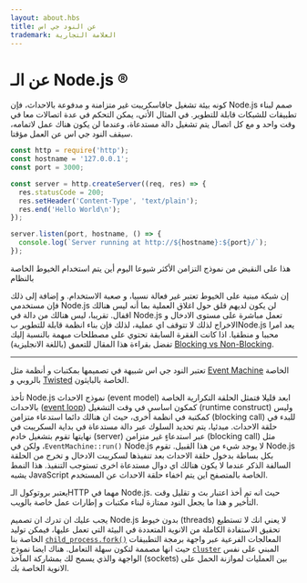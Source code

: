 ```yaml
---
layout: about.hbs
title: عن النود جي اس
trademark: العلامة التجارية
---
```


# عن الـ Node.js ®

كونه بيئة تشغيل جافاسكريبت غير متزامنة و مدفوعة بالاحداث، فإن Node.js صمم لبناء تطبيقات للشبكات قابلة للتطوير. في المثال الأتي، يمكن التحكم في عدة اتصالات معا في وقت واحد و مع كل اتصال يتم تشغيل دالة مستدعاة، وعندما لن يكون هناك عمل لاتمامه، سيقف النود جي اس عن العمل مؤقتا.

```javascript
const http = require('http');
const hostname = '127.0.0.1';
const port = 3000;

const server = http.createServer((req, res) => {
  res.statusCode = 200;
  res.setHeader('Content-Type', 'text/plain');
  res.end('Hello World\n');
});

server.listen(port, hostname, () => {
  console.log(`Server running at http://${hostname}:${port}/`);
});
```

هذا على النقيض من نموذج التزامن الأكثر شيوعا اليوم أين يتم استخدام الخيوط الخاصة بالنظام

إن شبكة مبنية على الخيوط تعتبر غير فعالة نسبيا، و صعبة الاستخدام. و إضافة إلى ذلك
فإن مستخدمي Node.js لن يكون لديهم قلق حول اغلاق العملية بما أنه ليس هنالك اقفال.
تقريبا، ليس هنالك من دالة في Node.js تعمل مباشرة على مستوى الادخال و الاخراج لذلك
لا تتوقف اي عملية، لذلك فإن بناء انظمة قابلة للتطوير بNode.js يعد امرا محببا و منطقيا.
اذا كانت الفقرة السابقة تحتوي على مصطلحات مبهمة بالنسبة إليك
تفضل بقراءة هذا المقال للتعمق (باللغة الانجليزية) [Blocking vs Non-Blocking][].

---

تعتبر النود جي اس شبيهة في تصميمها بمكتبات و أنظمة مثل [Event Machine][] الخاصة بالروبي و [Twisted][] الخاصة بالبايثون.

تأخذ Node.js نموذج الاحداث (event model) ابعد قليلا فتمثل الحلقة التكرارية الخاصة بالاحداث ([event loop][]) كمكون اساسي في وقت التشغيل (runtime construct) وليس كمكتبة في انظمة أخرى، حيث ان هنالك دائما استدعاء متزامن (blocking call)
للبدء في حلقة الاحداث.
مبدئيا، يتم تحديد السلوك عبر دالة مستدعاة في بداية السكريبت في نهايتها
تقوم بتشغيل خادم (server) عبر استدعاءٍ غير متزامن (blocking call) مثل <span dir="ltr">`EventMachine::run()`</span>، ولكن في Node.js لا يوجد شيء من هذا القبيل.
تقوم Node.js بكل بساطة بدخول حلقة الاحداث بعد تنفيذها لسكريبت الادخال و تخرج من الحلقة السالفة الذكر عندما لا يكون هنالك اي دوال مستدعاة اخرى تستوجب التنفيذ.
هذا النمط يشبه JavaScript الخاصة بالمتصفح اين يتم اخفاء حلقة الاحداث عن المستخدم.

يعتبر بروتوكول الـHTTP مهما في Node.js. حيث انه تم أخذ اعتبار بث و تقليل وقت التأخير و هذا ما يجعل النود ممتازة لبناء مكتبات و إطارات عمل خاصة بالويب.

يجب عليك ان تدرك ان تصميم Node.js بدون خيوط (threads) لا يعني انك لا تستطيع تحقيق الاستفادة الكاملة من الانوية المتعددة في البيئة التي تعمل عليها، فيمكن توليد المعالجات الفرعية عبر واجهة برمجة التطبيقات <span dir="ltr">[`child_process.fork()`][]</span> الخاصة بنا حيث انها مصممة لتكون سهلة التعامل.
هناك ايضا نموذج [`cluster`][] المبني على نفس الواجهة والذي يسمح لك بمشاركة المآخذ (sockets) بين العمليات لموازنة الحمل على الانوية الخاصة بك.

[Blocking vs Non-Blocking]: /en/docs/guides/blocking-vs-non-blocking/
[`child_process.fork()`]: https://nodejs.org/api/child_process.html#child_process_child_process_fork_modulepath_args_options
[`cluster`]: https://nodejs.org/api/cluster.html
[event loop]: /en/docs/guides/event-loop-timers-and-nexttick/
[Event Machine]: https://github.com/eventmachine/eventmachine
[Twisted]: https://twistedmatrix.com/trac/
